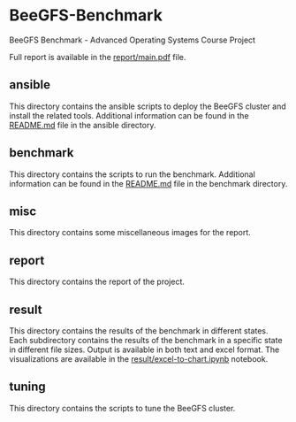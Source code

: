 # BeeGFS-Benchmark
BeeGFS Benchmark - Advanced Operating Systems Course Project 

Full report is available in the [report/main.pdf](report/main.pdf) file.

## ansible
This directory contains the ansible scripts to deploy the BeeGFS cluster and install the related tools. Additional information can be found in the [README.md](ansible/README.md) file in the ansible directory.

## benchmark
This directory contains the scripts to run the benchmark. Additional information can be found in the [README.md](benchmark/README.md) file in the benchmark directory.

## misc
This directory contains some miscellaneous images for the report.

## report
This directory contains the report of the project.

## result
This directory contains the results of the benchmark in different states. Each subdirectory contains the results of the benchmark in a specific state in different file sizes. Output is available in both text and excel format. The visualizations are available in the [result/excel-to-chart.ipynb](result/excel-to-chart.ipynb) notebook.

## tuning
This directory contains the scripts to tune the BeeGFS cluster. 
